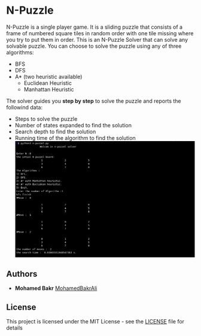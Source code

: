 # N-Puzzle
N-Puzzle is a single player game. It is a sliding puzzle that consists of a frame of numbered square tiles in random order with one tile missing where you try to put them in order.
This is an N-Puzzle Solver that can solve any solvable puzzle.
 You can choose to solve the puzzle using any of three algorithms:
 - BFS
 - DFS
 - A* (two heuristic available)
   - Euclidean Heuristic
   - Manhattan Heuristic
 

The solver guides you **step by step** to solve the puzzle and reports the followind data:
- Steps to solve the puzzle
- Number of states expanded to find the solution
- Search depth to find the solution
- Running time of the algorithm to find the solution
![Solving_1](/sample_run/1.png?raw=true)


## Authors

* **Mohamed Bakr** [MohamedBakrAli](https://github.com/MohamedBakrAli)

## License

This project is licensed under the MIT License - see the [LICENSE](LICENSE) file for details
